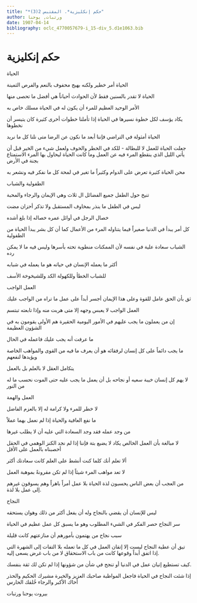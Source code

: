 ```yaml
---
title: "*حكم إنكليزية*. المقتبس 2(3)"
author: ورتبات, يوحنا
date: 1907-04-14
bibliography: oclc_4770057679-i_15-div_5.d1e1063.bib
---
```




#  حكم إنكليزية 


 الحياة 

 الحياة أمر خطير ولكنه بهيج محفوف بالنعم والفرص الثمينة 

 الحياة لا تقدر بالسنين فقط لأن الحوادث أحياناً هي أفضل ما تحصى منها 

 الأمر الوحيد العظيم للمرء أن يكون له في الحياة مسلك خاص به 

 يكاد يؤسف لكل خطوة نسيرها في الحياة إذا تأملنا خطوات أخرى كثيرة كان يتيسر أن نخطوها 

 الحياة أمثولة في التراضي فإننا أبعد ما نكون عن الرضا متى نلنا كل ما نريد 

 جعلت الحياة للعمل لا للبطالة - للكد في الخطر والخوف ولعمل شيء من الخير قبل أن يأتي الليل الذي ينقطع المرء فيه عن العمل وما كانت الحياة ليحاول بها المرء الاستمتاع بجنة في الأرض 

 محن الحياة كثيرة تعرض على الدوام وكثيراً ما تغير في لمحة كل ما نفكر فيه ونشعر به 

 الطفولية والشباب 

 تنيخ حول الطفل جميع الفضائل ال  ثلاث  وهي الإيمان والرجاء والمحبة  

 ليس في الطفل ما ينذر بمخاوف المستقبل ولا تذكر أحزان مضت 

 خصال الرجل في أوائل عمره خصاله إذا بلغ أشده 

 كل أمر يبدأ في الدنيا صغيراً فيما يتناوله المرء من الأعمال كما أن كل بشر يبدأ الحياة من الطفولية 

 الشباب سعادة علية في نفسه لأن الممكنات منطوية تحته بأسرها وليس فيه ما لا يمكن رده 

 أكثر ما يعمله الإنسان في حياته هو ما يعمله في شبابه 

 للشباب الخطأ وللكهولة الكد وللشيخوخة الأسف 

 العمل الواجب 

 ثق بأن الحق عامل للقوة وعلى هذا الإيمان أجسر أبداً على عمل ما تراه من الواجب عليك 

 العمل الواجب لا يعبس وجهه إلا متى هربت منه وإذا تابعته تبتسم 

 إن من يعملون ما يجب عليهم في الأمور اليومية الحقيرة هم الأولى يقومون به في الشؤون   العظيمة 

 ما عرفت أنه يجب عليك فاعمله في الحال 

 ما يجب دائماً على كل إنسان لرفقائه هو أن يعرف ما فيه من القوى والمواهب الخاصة ويؤيدها لنفعهم 

 يتكامل العقل لا بالعلم بل بالعمل 

 لا يهم كل إنسان خيبة سعيه أو نجاحه بل أن يعمل ما يجب عليه حتى الموت نحسب ما له من النور 

 العمل والهمة 

 لا خطر للمرء ولا كرامة له إلا بالعزم الفاضل  

 ما نفع العافية والحياة إذا لم نعمل بهما عملاً 

 من وجد عمله فقد وجد السعادة التي عليه أن لا يطلب غيرها 

 لا مبالغة بأن العمل الخالص يكاد لا يضيع بتة فإننا إذا لم نجد الكنز الوهمي في الحقل أخصبناه بالعمل على الأقل 

 ألا تعلم أنك كلما كنت أنشط على العلم كانت سعادتك أكثر 

 لا تعد مواهب المرء شيئاً إذا لم تكن مقرونةً بموهبة العمل 

 من العجب أن بعض الناس يحسبون لذة الحياة بلا عمل أمراً باهراً وهم يسوقون غيرهم إلى عمل بلا لذة. 

 النجاح 

 ليس للإنسان أن يقضي بالنجاح وله أن يفعل أكثر من ذلك وهوان يستحقه 

 سر النجاح حصر الفكر في الشيء المطلوب وهو ما يسبق كل عمل عظيم في الحياة 

 سبب نجاح من يهتمون بأمورهم أن منازعتهم كانت قليلة 

 تيق أن عطية النجاح ليست إلا إتقان العمل في كل ما تعمله بلا التفات إلى الشهرة التي إذا اتفق أبداً وقوعها كانت من باب الاستحقاق لا من باب غرض يسعى إليه. 

 كيف تستطيع إتيان عمل في الدنيا أو تنجح في شأن من شؤونها إذا لم تكن لك ثقة بنفسك. 

 إذا شئت النجاح في الحياة فاجعل المواظبة صاحبك العزيز والخبرة مشيرك الحكيم والحذر   أخاك الأكبر والرجاء خُلقك الحارس 

 بيروت  يوحنا  ورتبات  
